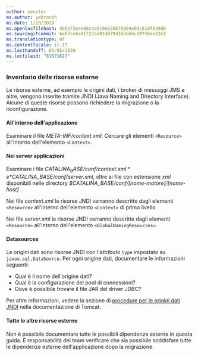```yaml
---
author: yevster
ms.author: yebronsh
ms.date: 1/20/2020
ms.openlocfilehash: 4b5b73eee66c4a5c9eb28b79804e0dc610f639d6
ms.sourcegitcommit: be67ceba91727da014879d16bbbbc19756ee22e2
ms.translationtype: HT
ms.contentlocale: it-IT
ms.lasthandoff: 05/05/2020
ms.locfileid: "81671627"
---
```

### <a name="inventory-external-resources"></a>Inventario delle risorse esterne

Le risorse esterne, ad esempio le origini dati, i broker di messaggi JMS e altre, vengono inserite tramite JNDI (Java Naming and Directory Interface). Alcune di queste risorse possono richiedere la migrazione o la riconfigurazione.

#### <a name="inside-your-application"></a>All'interno dell'applicazione

Esaminare il file *META-INF/context.xml*. Cercare gli elementi `<Resource>` all'interno dell'elemento `<Context>`.

#### <a name="on-the-application-servers"></a>Nei server applicazioni

Esaminare i file *$CATALINA_BASE/conf/context.xml* e *$CATALINA_BASE/conf/server.xml*, oltre ai file con estensione *xml* disponibili nelle directory *$CATALINA_BASE/conf/[nome-motore]/[nome-host]* .

Nei file *context.xml* le risorse JNDI verranno descritte dagli elementi `<Resource>` all'interno dell'elemento `<Context>` di primo livello.

Nei file *server.xml* le risorse JNDI verranno descritte dagli elementi `<Resource>` all'interno dell'elemento `<GlobalNamingResources>`.

#### <a name="datasources"></a>Datasources

Le origini dati sono risorse JNDI con l'attributo `type` impostato su `javax.sql.DataSource`. Per ogni origine dati, documentare le informazioni seguenti:

* Qual è il nome dell'origine dati?
* Qual è la configurazione del pool di connessioni?
* Dove è possibile trovare il file JAR del driver JDBC?

Per altre informazioni, vedere la sezione di [procedure per le origini dati JNDI](https://tomcat.apache.org/tomcat-9.0-doc/jndi-datasource-examples-howto.html) nella documentazione di Tomcat.

#### <a name="all-other-external-resources"></a>Tutte le altre risorse esterne

Non è possibile documentare tutte le possibili dipendenze esterne in questa guida. È responsabilità del team verificare che sia possibile soddisfare tutte le dipendenze esterne dell'applicazione dopo la migrazione.
